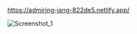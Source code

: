 https://admiring-jang-822de5.netlify.app/

![Screenshot_1](https://user-images.githubusercontent.com/75525090/121580198-22bfba80-ca35-11eb-95ac-5706c67ffd37.png)
